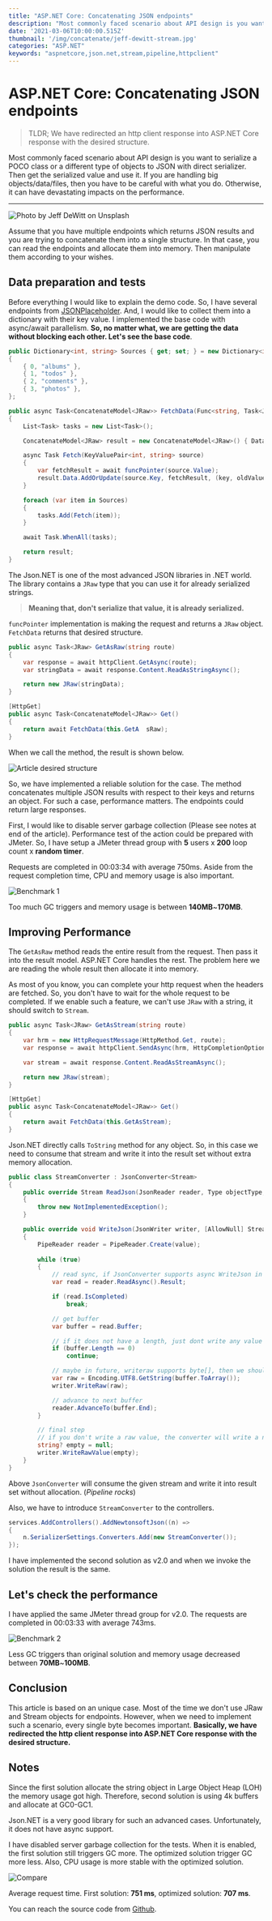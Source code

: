 ```yaml
---
title: "ASP.NET Core: Concatenating JSON endpoints"
description: "Most commonly faced scenario about API design is you want to serialize a POCO class or a different type of objects to JSON with direct serializer. Then get the serialized value and use it. If you are handling big objects/data/files, then you have to be careful with what you do. Otherwise, it can have devastating impacts on the performance."
date: '2021-03-06T10:00:00.515Z'
thumbnail: '/img/concatenate/jeff-dewitt-stream.jpg'
categories: "ASP.NET"
keywords: "aspnetcore,json.net,stream,pipeline,httpclient"
---
```


# ASP.NET Core: Concatenating JSON endpoints

> TLDR; We have redirected an http client response into ASP.NET Core response with the desired structure.

Most commonly faced scenario about API design is you want to serialize a POCO class or a different type of objects to JSON with direct serializer. Then get the serialized value and use it. If you are handling big objects/data/files, then you have to be careful with what you do. Otherwise, it can have devastating impacts on the performance.

---

<img src="/img/concatenate/jeff-dewitt-stream.jpg" class="image-center" alt="Photo by Jeff DeWitt on Unsplash" />

Assume that you have multiple endpoints which returns JSON results and you are trying to concatenate them into a single structure. In that case, you can read the endpoints and allocate them into memory. Then manipulate them according to your wishes.

## Data preparation and tests

Before everything I would like to explain the demo code. So, I have several endpoints from [JSONPlaceholder](https://jsonplaceholder.typicode.com/). And, I would like to collect them into a dictionary with their key value. I implemented the base code with async/await parallelism. **So, no matter what, we are getting the data without blocking each other. Let's see the base code**.

```csharp
public Dictionary<int, string> Sources { get; set; } = new Dictionary<int, string>()
{
    { 0, "albums" },
    { 1, "todos" },
    { 2, "comments" },
    { 3, "photos" },
};

public async Task<ConcatenateModel<JRaw>> FetchData(Func<string, Task<JRaw>> funcPointer)
{
    List<Task> tasks = new List<Task>();

    ConcatenateModel<JRaw> result = new ConcatenateModel<JRaw>() { Data = new ConcurrentDictionary<int, JRaw>() };

    async Task Fetch(KeyValuePair<int, string> source)
    {
        var fetchResult = await funcPointer(source.Value);
        result.Data.AddOrUpdate(source.Key, fetchResult, (key, oldValue) => fetchResult);
    }

    foreach (var item in Sources)
    {
        tasks.Add(Fetch(item));
    }

    await Task.WhenAll(tasks);

    return result;
}
```

The Json.NET is one of the most advanced JSON libraries in .NET world. The library contains a `JRaw` type that you can use it for already serialized strings. 

> **Meaning that, don't serialize that value, it is already serialized.**

`funcPointer` implementation is making the request and returns a `JRaw` object. `FetchData` returns that desired structure.

```csharp
public async Task<JRaw> GetAsRaw(string route)
{
    var response = await httpClient.GetAsync(route);
    var stringData = await response.Content.ReadAsStringAsync();

    return new JRaw(stringData);
}

[HttpGet]
public async Task<ConcatenateModel<JRaw>> Get()
{
    return await FetchData(this.GetA  sRaw);
}
```

When we call the method, the result is shown below.

<img src="/img/concatenate/result.png" class="image-center" alt="Article desired structure" />

So, we have implemented a reliable solution for the case. The method concatenates multiple JSON results with respect to their keys and returns an object. For such a case, performance matters. The endpoints could return large responses. 

First, I would like to disable server garbage collection (Please see notes at end of the article). Performance test of the action could be prepared with JMeter. So, I have setup a JMeter thread group with **5** users x **200** loop count x **random timer**.

Requests are completed in 00:03:34 with average 750ms. Aside from the request completion time, CPU and memory usage is also important.

<img src="/img/concatenate/benchmark1.png" class="image-center" alt="Benchmark 1" />

Too much GC triggers and memory usage is between **140MB**~**170MB**.

## Improving Performance

The `GetAsRaw` method reads the entire result from the request. Then pass it into the result model. ASP.NET Core handles the rest. The problem here we are reading the whole result then allocate it into memory. 

As most of you know, you can complete your http request when the headers are fetched. So, you don't have to wait for the whole request to be completed.  If we enable such a feature, we can't use `JRaw` with a string, it should switch to `Stream`.

```csharp
public async Task<JRaw> GetAsStream(string route)
{
    var hrm = new HttpRequestMessage(HttpMethod.Get, route);
    var response = await httpClient.SendAsync(hrm, HttpCompletionOption.ResponseHeadersRead);

    var stream = await response.Content.ReadAsStreamAsync();

    return new JRaw(stream);
}

[HttpGet]
public async Task<ConcatenateModel<JRaw>> Get()
{
    return await FetchData(this.GetAsStream);
}
```
Json.NET directly calls `ToString` method for any object. So, in this case we need to consume that stream and write it into the result set without extra memory allocation.

```csharp
public class StreamConverter : JsonConverter<Stream>
{
    public override Stream ReadJson(JsonReader reader, Type objectType, [AllowNull] Stream existingValue, bool hasExistingValue, JsonSerializer serializer)
    {
        throw new NotImplementedException();
    }

    public override void WriteJson(JsonWriter writer, [AllowNull] Stream value, JsonSerializer serializer)
    {
        PipeReader reader = PipeReader.Create(value);
        
        while (true)
        {
            // read sync, if JsonConverter supports async WriteJson in future, we should replace it.
            var read = reader.ReadAsync().Result;

            if (read.IsCompleted)
                break;

            // get buffer
            var buffer = read.Buffer;

            // if it does not have a length, just dont write any value and skip this iteration.
            if (buffer.Length == 0)
                continue;

            // maybe in future, writeraw supports byte[], then we shouldn't use GetString
            var raw = Encoding.UTF8.GetString(buffer.ToArray());
            writer.WriteRaw(raw);

            // advance to next buffer
            reader.AdvanceTo(buffer.End);
        }

        // final step
        // if you don't write a raw value, the converter will write a null value.
        string? empty = null;
        writer.WriteRawValue(empty);
    }
}
```

Above `JsonConverter` will consume the given stream and write it into result set without allocation. (*Pipeline rocks*)

Also, we have to introduce `StreamConverter` to the controllers.

```csharp
services.AddControllers().AddNewtonsoftJson((n) =>
{
    n.SerializerSettings.Converters.Add(new StreamConverter());
});
```

I have implemented the second solution as v2.0 and when we invoke the solution the result is the same.

## Let's check the performance

I have applied the same JMeter thread group for v2.0. The requests are completed in 00:03:33 with average 743ms.

<img src="/img/concatenate/benchmark2.png" class="image-center" alt="Benchmark 2" />

Less GC triggers than original solution and memory usage decreased between **70MB**~**100MB**.

## Conclusion

This article is based on an unique case. Most of the time we don't use JRaw and Stream objects for endpoints. However, when we need to implement such a scenario, every single byte becomes important. **Basically, we have redirected the http client response into ASP.NET Core response with the desired structure.**

## Notes

Since the first solution allocate the string object in Large Object Heap (LOH) the memory usage got high. Therefore, second solution is using 4k buffers and allocate at GC0-GC1.

Json.NET is a very good library for such an advanced cases. Unfortunately, it does not have async support.

I have disabled server garbage collection for the tests. When it is enabled, the first solution still triggers GC more. The optimized solution trigger GC more less. Also, CPU usage is more stable with the optimized solution.

![Compare](/img/concatenate/compare.png)

Average request time. First solution: **751 ms**, optimized solution: **707 ms**.

You can reach the source code from [Github](https://github.com/lyzerk/medium/tree/master/StreamSerializeAPI).

